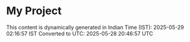 # My Project

This content is dynamically generated in Indian Time (IST): 2025-05-29 02:16:57 IST
Converted to UTC: 2025-05-28 20:46:57 UTC
